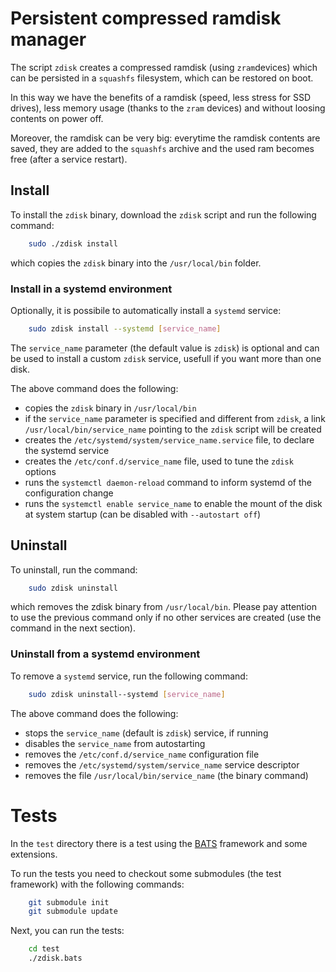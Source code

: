 # Persistent compressed ramdisk manager

The script `zdisk` creates a compressed ramdisk (using `zram`devices) which can be persisted in a `squashfs` filesystem, which can be restored on boot.

In this way we have the benefits of a ramdisk (speed, less stress for SSD drives), less memory usage (thanks to the `zram` devices) and without loosing contents on power off.

Moreover, the ramdisk can be very big: everytime the ramdisk contents are saved, they are added to the `squashfs` archive and the used ram becomes free (after a service restart).


## Install

To install the `zdisk` binary, download the `zdisk` script and run the following command:

```bash
    sudo ./zdisk install
```

which copies the `zdisk` binary into the `/usr/local/bin` folder.

### Install in a systemd environment

Optionally, it is possibile to automatically install a `systemd` service:

```bash
    sudo zdisk install --systemd [service_name]
```

The `service_name` parameter (the default value is `zdisk`) is optional and can be used to install a custom `zdisk` service, usefull if you want more than one disk.

The above command does the following:
* copies the `zdisk` binary in `/usr/local/bin`
* if the `service_name` parameter is specified and different from `zdisk`, a link `/usr/local/bin/service_name` pointing to the `zdisk` script will be created 
* creates the `/etc/systemd/system/service_name.service` file, to declare the systemd service
* creates the `/etc/conf.d/service_name` file, used to tune the `zdisk` options
* runs the `systemctl daemon-reload` command to inform systemd of the configuration change
* runs the `systemctl enable service_name` to enable the mount of the disk at system startup (can be disabled with `--autostart off`)

## Uninstall

To uninstall, run the command:

```bash
    sudo zdisk uninstall
```

which removes the zdisk binary from `/usr/local/bin`.
Please pay attention to use the previous command only if no other services are created (use the command in the next section).

### Uninstall from a systemd environment

To remove a `systemd` service, run the following command:

```bash
    sudo zdisk uninstall--systemd [service_name]
```

The above command does the following:
* stops the `service_name` (default is `zdisk`) service, if running
* disables the `service_name` from autostarting
* removes the `/etc/conf.d/service_name` configuration file
* removes the `/etc/systemd/system/service_name` service descriptor
* removes the file `/usr/local/bin/service_name` (the binary command)

# Tests

In the `test` directory there is a test using the [BATS](https://github.com/bats-core/bats-core) framework and some extensions.

To run the tests you need to checkout some submodules (the test framework) with the following commands:

```bash
    git submodule init
    git submodule update
```

Next, you can run the tests:

```bash
    cd test
    ./zdisk.bats
```
